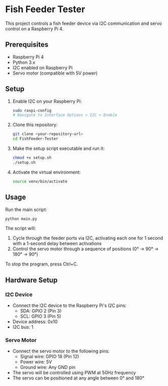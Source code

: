 # Fish Feeder Tester

This project controls a fish feeder device via I2C communication and servo control on a Raspberry Pi 4.

## Prerequisites

- Raspberry Pi 4
- Python 3.x
- I2C enabled on Raspberry Pi
- Servo motor (compatible with 5V power)

## Setup

1. Enable I2C on your Raspberry Pi:
   ```bash
   sudo raspi-config
   # Navigate to Interface Options > I2C > Enable
   ```

2. Clone this repository:
   ```bash
   git clone <your-repository-url>
   cd FishFeeder-Tester
   ```

3. Make the setup script executable and run it:
   ```bash
   chmod +x setup.sh
   ./setup.sh
   ```

4. Activate the virtual environment:
   ```bash
   source venv/bin/activate
   ```

## Usage

Run the main script:
```bash
python main.py
```

The script will:
1. Cycle through the feeder ports via I2C, activating each one for 1 second with a 1-second delay between activations
2. Control the servo motor through a sequence of positions (0° → 90° → 180° → 90°)

To stop the program, press Ctrl+C.

## Hardware Setup

### I2C Device
- Connect the I2C device to the Raspberry Pi's I2C pins:
  - SDA: GPIO 2 (Pin 3)
  - SCL: GPIO 3 (Pin 5)
- Device address: 0x10
- I2C bus: 1

### Servo Motor
- Connect the servo motor to the following pins:
  - Signal wire: GPIO 18 (Pin 12)
  - Power wire: 5V
  - Ground wire: Any GND pin
- The servo will be controlled using PWM at 50Hz frequency
- The servo can be positioned at any angle between 0° and 180° 